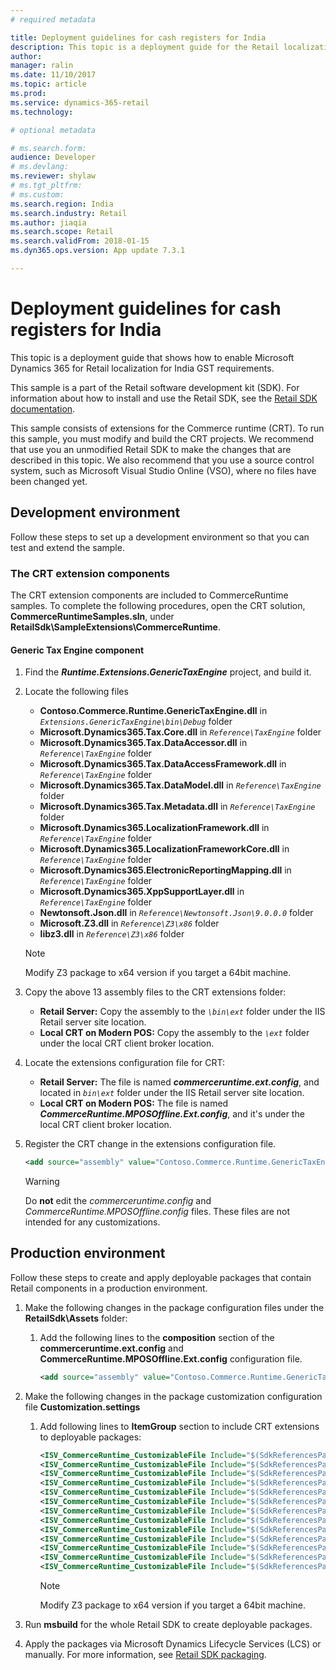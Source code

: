 ```yaml
---
# required metadata

title: Deployment guidelines for cash registers for India
description: This topic is a deployment guide for the Retail localization for India.
author: 
manager: ralin
ms.date: 11/10/2017
ms.topic: article
ms.prod: 
ms.service: dynamics-365-retail
ms.technology: 

# optional metadata

# ms.search.form: 
audience: Developer
# ms.devlang: 
ms.reviewer: shylaw
# ms.tgt_pltfrm: 
# ms.custom: 
ms.search.region: India
ms.search.industry: Retail
ms.author: jiaqia
ms.search.scope: Retail
ms.search.validFrom: 2018-01-15
ms.dyn365.ops.version: App update 7.3.1

---
```

# Deployment guidelines for cash registers for India

This topic is a deployment guide that shows how to enable Microsoft Dynamics 365 for Retail localization for India GST requirements.

This sample is a part of the Retail software development kit (SDK). For information about how to install and use the Retail SDK, see the [Retail SDK documentation](./retail-sdk-overview.md).

This sample consists of extensions for the Commerce runtime (CRT). To run this sample, you must modify and build the CRT projects. We recommend that use you an unmodified Retail SDK to make the changes that are described in this topic. We also recommend that you use a source control system, such as Microsoft Visual Studio Online (VSO), where no files have been changed yet.

## Development environment

Follow these steps to set up a development environment so that you can test and extend the sample.

### The CRT extension components

The CRT extension components are included to CommerceRuntime samples. To complete the following procedures, open the CRT solution, **CommerceRuntimeSamples.sln**, under **RetailSdk\SampleExtensions\CommerceRuntime**.

#### Generic Tax Engine component
1. Find the ***Runtime.Extensions.GenericTaxEngine*** project, and build it.

2. Locate the following files

    - **Contoso.Commerce.Runtime.GenericTaxEngine.dll** in *`Extensions.GenericTaxEngine\bin\Debug`* folder
    - **Microsoft.Dynamics365.Tax.Core.dll** in *`Reference\TaxEngine`* folder
    - **Microsoft.Dynamics365.Tax.DataAccessor.dll** in *`Reference\TaxEngine`* folder
    - **Microsoft.Dynamics365.Tax.DataAccessFramework.dll** in *`Reference\TaxEngine`* folder
    - **Microsoft.Dynamics365.Tax.DataModel.dll** in *`Reference\TaxEngine`* folder
    - **Microsoft.Dynamics365.Tax.Metadata.dll** in *`Reference\TaxEngine`* folder
    - **Microsoft.Dynamics365.LocalizationFramework.dll** in *`Reference\TaxEngine`* folder
    - **Microsoft.Dynamics365.LocalizationFrameworkCore.dll** in *`Reference\TaxEngine`* folder
    - **Microsoft.Dynamics365.ElectronicReportingMapping.dll** in *`Reference\TaxEngine`* folder
    - **Microsoft.Dynamics365.XppSupportLayer.dll** in *`Reference\TaxEngine`* folder
    - **Newtonsoft.Json.dll** in *`Reference\Newtonsoft.Json\9.0.0.0`* folder
    - **Microsoft.Z3.dll** in *`Reference\Z3\x86`* folder
    - **libz3.dll** in *`Reference\Z3\x86`* folder

    > [!NOTE]
    > Modify Z3 package to x64 version if you target a 64bit machine.

3. Copy the above 13 assembly files to the CRT extensions folder:

    - **Retail Server:** Copy the assembly to the *`\bin\ext`* folder under the IIS Retail server site location.
    - **Local CRT on Modern POS:** Copy the assembly to the *`\ext`* folder under the local CRT client broker location.

4. Locate the extensions configuration file for CRT:
    - **Retail Server:** The file is named ***commerceruntime.ext.config***, and located in *`bin\ext`* folder under the IIS Retail server site location.
    - **Local CRT on Modern POS:** The file is named ***CommerceRuntime.MPOSOffline.Ext.config***, and it's under the local CRT client broker location.

5. Register the CRT change in the extensions configuration file.

    ``` xml
    <add source="assembly" value="Contoso.Commerce.Runtime.GenericTaxEngine" />
    ```

    > [!WARNING]
    > Do **not** edit the *commerceruntime.config* and *CommerceRuntime.MPOSOffline.config* files. These files are not intended for any customizations.

## Production environment

Follow these steps to create and apply deployable packages that contain Retail components in a production environment.

1. Make the following changes in the package configuration files under the **RetailSdk\Assets** folder:

    1. Add the following lines to the **composition** section of the **commerceruntime.ext.config** and **CommerceRuntime.MPOSOffline.Ext.config** configuration file.

        ``` xml
        <add source="assembly" value="Contoso.Commerce.Runtime.GenericTaxEngine" />
        ```

2. Make the following changes in the package customization configuration file **Customization.settings**
    1. Add following lines to **ItemGroup** section to include CRT extensions to deployable packages:

        ``` xml
        <ISV_CommerceRuntime_CustomizableFile Include="$(SdkReferencesPath)\Contoso.Commerce.Runtime.Extensions.GenericTaxEngine.dll" />
        <ISV_CommerceRuntime_CustomizableFile Include="$(SdkReferencesPath)\TaxEngine\Microsoft.Dynamics365.Tax.Core.dll" />
        <ISV_CommerceRuntime_CustomizableFile Include="$(SdkReferencesPath)\TaxEngine\Microsoft.Dynamics365.Tax.Metadata.dll" />
        <ISV_CommerceRuntime_CustomizableFile Include="$(SdkReferencesPath)\TaxEngine\Microsoft.Dynamics365.Tax.DataAccessor.dll" />
        <ISV_CommerceRuntime_CustomizableFile Include="$(SdkReferencesPath)\TaxEngine\Microsoft.Dynamics365.Tax.DataAccessFramework.dll" />
        <ISV_CommerceRuntime_CustomizableFile Include="$(SdkReferencesPath)\TaxEngine\Microsoft.Dynamics365.Tax.DataModel.dll" />
        <ISV_CommerceRuntime_CustomizableFile Include="$(SdkReferencesPath)\TaxEngine\Microsoft.Dynamics365.LocalizationFramework.dll" />
        <ISV_CommerceRuntime_CustomizableFile Include="$(SdkReferencesPath)\TaxEngine\Microsoft.Dynamics365.LocalizationFrameworkCore.dll" />
        <ISV_CommerceRuntime_CustomizableFile Include="$(SdkReferencesPath)\TaxEngine\Microsoft.Dynamics365.ElectronicReportingMapping.dll" />
        <ISV_CommerceRuntime_CustomizableFile Include="$(SdkReferencesPath)\TaxEngine\Microsoft.Dynamics365.XppSupportLayer.dll" />
        <ISV_CommerceRuntime_CustomizableFile Include="$(SdkReferencesPath)\Newtonsoft.Json\9.0.0.0\Newtonsoft.Json.dll" />
        <ISV_CommerceRuntime_CustomizableFile Include="$(SdkReferencesPath)\Z3\x86\Microsoft.Z3.dll" />
        <ISV_CommerceRuntime_CustomizableFile Include="$(SdkReferencesPath)\z3\x86\libz3.dll" />
        ```

        > [!NOTE]
        > Modify Z3 package to x64 version if you target a 64bit machine.

3. Run **msbuild** for the whole Retail SDK to create deployable packages.

4. Apply the packages via Microsoft Dynamics Lifecycle Services (LCS) or manually. For more information, see [Retail SDK packaging](../../dev-itpro/retail-sdk/retail-sdk-packaging.md).
